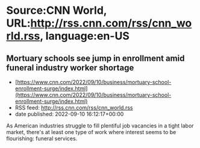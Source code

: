 # Source:CNN World, URL:http://rss.cnn.com/rss/cnn_world.rss, language:en-US

## Mortuary schools see jump in enrollment amid funeral industry worker shortage
 - [https://www.cnn.com/2022/09/10/business/mortuary-school-enrollment-surge/index.html](https://www.cnn.com/2022/09/10/business/mortuary-school-enrollment-surge/index.html)
 - RSS feed: http://rss.cnn.com/rss/cnn_world.rss
 - date published: 2022-09-10 16:12:17+00:00

As American industries struggle to fill plentiful job vacancies in a tight labor market, there's at least one type of work where interest seems to be flourishing: funeral services.

